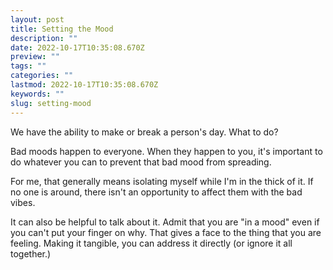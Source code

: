 ```yaml
---
layout: post
title: Setting the Mood
description: ""
date: 2022-10-17T10:35:08.670Z
preview: ""
tags: ""
categories: ""
lastmod: 2022-10-17T10:35:08.670Z
keywords: ""
slug: setting-mood
---
```

We have the ability to make or break a person's day.  What to do?

Bad moods happen to everyone.  When they happen to you, it's important to do whatever you can to prevent that bad mood from spreading.

For me, that generally means isolating myself while I'm in the thick of it.  If no one is around, there isn't an opportunity to affect them with the bad vibes.  

It can also be helpful to talk about it.  Admit that you are "in a mood" even if you can't put your finger on why.  That gives a face to the thing that you are feeling.  Making it tangible, you can address it directly (or ignore it all together.)